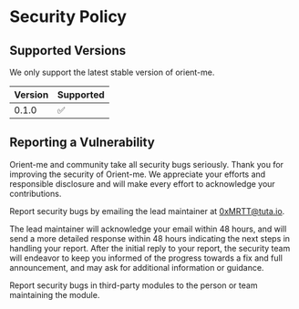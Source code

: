 # Security Policy

## Supported Versions

We only support the latest stable version of orient-me.

| Version | Supported          |
| ------- | ------------------ |
| 0.1.0   | :white_check_mark: |

## Reporting a Vulnerability

Orient-me and community take all security bugs seriously.
Thank you for improving the security of Orient-me. We appreciate your efforts and
responsible disclosure and will make every effort to acknowledge your
contributions.

Report security bugs by emailing the lead maintainer at [0xMRTT@tuta.io](0xMRTT@tuta.io).

The lead maintainer will acknowledge your email within 48 hours, and will send a
more detailed response within 48 hours indicating the next steps in handling
your report. After the initial reply to your report, the security team will
endeavor to keep you informed of the progress towards a fix and full
announcement, and may ask for additional information or guidance.

Report security bugs in third-party modules to the person or team maintaining
the module.

